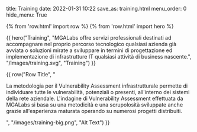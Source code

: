 title: Training
date: 2022-01-31 10:22
save_as: training.html
menu_order: 0
hide_menu: True

{% from 'row.html' import row %}
{% from 'row.html' import hero %}

{{ hero("Training",
    "MGALabs offre servizi professionali destinati ad accompagnare nel proprio percorso tecnologico qualsiasi azienda già avviata o soluzioni mirate a sviluppare in termini di progettazione ed implementazione di infrastrutture IT qualsiasi attività di business nascente.",
    "/images/training.svg",
    "Training") }}

{{ row("Row Title",
    "
    <p>La metodologia per il Vulnerability Assessment infrastrutturale permette di individuare tutte le vulnerabilità, potenziali o presenti, all'interno dei sistemi della rete aziendale. L'indagine di Vulnerability Assessment effettuata da MGALabs si basa su una metodicità e una scrupolosità sviluppate anche grazie all'esperienza maturata operando su numerosi progetti distribuiti.</p>
    <p>
    ",
    "/images/training-big.png",
    "Alt Text")
}}